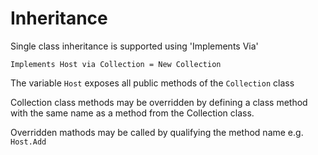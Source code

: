 # Inheritance

Single class inheritance is supported using 'Implements Via'

`Implements Host via Collection = New Collection`

The variable `Host` exposes all public methods of the `Collection` class

Collection class methods may be overridden by defining a class method with the same name as a method from the Collection class.

Overridden mathods may be called by qualifying the method name e.g. `Host.Add`

